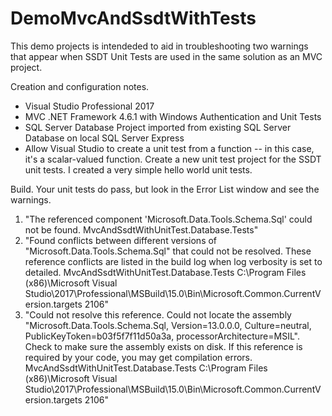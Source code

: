 # DemoMvcAndSsdtWithTests

This demo projects is intendeded to aid in troubleshooting two warnings that appear when SSDT Unit Tests are used in the same solution as an MVC project.

Creation and configuration notes.

- Visual Studio Professional 2017
- MVC .NET Framework 4.6.1 with Windows Authentication and Unit Tests
- SQL Server Database Project imported from existing SQL Server Database on local SQL Server Express
- Allow Visual Studio to create a unit test from a function -- in this case, it's a scalar-valued function. Create a new unit test project for the SSDT unit tests. I created a very simple hello world unit tests.

Build. Your unit tests do pass, but look in the Error List window and see the warnings.

1. "The referenced component 'Microsoft.Data.Tools.Schema.Sql' could not be found.	MvcAndSsdtWithUnitTest.Database.Tests"
2. "Found conflicts between different versions of "Microsoft.Data.Tools.Schema.Sql" that could not be resolved.  These reference conflicts are listed in the build log when log verbosity is set to detailed.	MvcAndSsdtWithUnitTest.Database.Tests	C:\Program Files (x86)\Microsoft Visual Studio\2017\Professional\MSBuild\15.0\Bin\Microsoft.Common.CurrentVersion.targets	2106"
3. "Could not resolve this reference. Could not locate the assembly "Microsoft.Data.Tools.Schema.Sql, Version=13.0.0.0, Culture=neutral, PublicKeyToken=b03f5f7f11d50a3a, processorArchitecture=MSIL". Check to make sure the assembly exists on disk. If this reference is required by your code, you may get compilation errors.	MvcAndSsdtWithUnitTest.Database.Tests	C:\Program Files (x86)\Microsoft Visual Studio\2017\Professional\MSBuild\15.0\Bin\Microsoft.Common.CurrentVersion.targets	2106"

